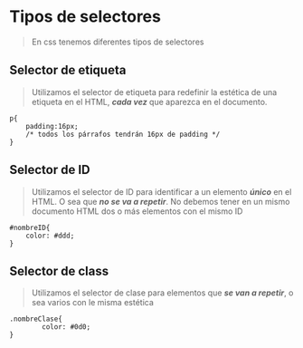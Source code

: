 # Tipos de selectores

> En css tenemos diferentes tipos de selectores

## Selector de etiqueta 
> Utilizamos el selector de etiqueta para redefinir la estética de una etiqueta en el HTML, ***cada vez*** que aparezca en el documento.

    p{
        padding:16px;
        /* todos los párrafos tendrán 16px de padding */
    }

## Selector de ID
> Utilizamos el selector de ID para identificar a un elemento ***único*** en el HTML. O sea que ***no se va a repetir***. 
> No debemos tener en un mismo documento HTML dos o más elementos con el mismo ID

    #nombreID{
        color: #ddd;
    }

## Selector de class
> Utilizamos el selector de clase para elementos que ***se van a repetir***, o sea varios con le misma estética 

    .nombreClase{
            color: #0d0;
    }
